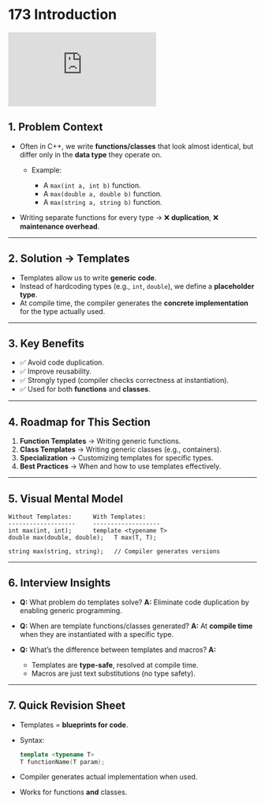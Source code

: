 # 173 Introduction

<div class="video-wrapper">
  <iframe src="https://www.youtube.com/embed/9mGLWuVO25o?si=mDjUiSmgWtqPxnfF"
          title="YouTube video player" 
          frameborder="0" 
          allow="accelerometer; autoplay; clipboard-write; encrypted-media; gyroscope; picture-in-picture; web-share" 
          allowfullscreen>
  </iframe>
</div>

## 1. Problem Context

* Often in C++, we write **functions/classes** that look almost identical, but differ only in the **data type** they operate on.

  * Example:

    * A `max(int a, int b)` function.
    * A `max(double a, double b)` function.
    * A `max(string a, string b)` function.
* Writing separate functions for every type → ❌ **duplication**, ❌ **maintenance overhead**.

---

## 2. Solution → Templates

* Templates allow us to write **generic code**.
* Instead of hardcoding types (e.g., `int`, `double`), we define a **placeholder type**.
* At compile time, the compiler generates the **concrete implementation** for the type actually used.

---

## 3. Key Benefits

* ✅ Avoid code duplication.
* ✅ Improve reusability.
* ✅ Strongly typed (compiler checks correctness at instantiation).
* ✅ Used for both **functions** and **classes**.

---

## 4. Roadmap for This Section

1. **Function Templates** → Writing generic functions.
2. **Class Templates** → Writing generic classes (e.g., containers).
3. **Specialization** → Customizing templates for specific types.
4. **Best Practices** → When and how to use templates effectively.

---

## 5. Visual Mental Model

```
Without Templates:      With Templates:
-------------------     -------------------
int max(int, int);      template <typename T>
double max(double, double);   T max(T, T);

string max(string, string);   // Compiler generates versions
```

---

## 6. Interview Insights

* **Q:** What problem do templates solve?
  **A:** Eliminate code duplication by enabling generic programming.

* **Q:** When are template functions/classes generated?
  **A:** At **compile time** when they are instantiated with a specific type.

* **Q:** What’s the difference between templates and macros?
  **A:**

  * Templates are **type-safe**, resolved at compile time.
  * Macros are just text substitutions (no type safety).

---

## 7. Quick Revision Sheet

* Templates = **blueprints for code**.
* Syntax:

  ```cpp
  template <typename T>
  T functionName(T param);
  ```
* Compiler generates actual implementation when used.
* Works for functions **and** classes.